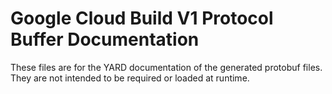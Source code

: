 # Google Cloud Build V1 Protocol Buffer Documentation

These files are for the YARD documentation of the generated protobuf files.
They are not intended to be required or loaded at runtime.
